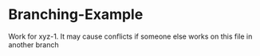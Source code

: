 # Branching-Example

Work for xyz-1. It may cause conflicts if someone else works on this file in another branch
